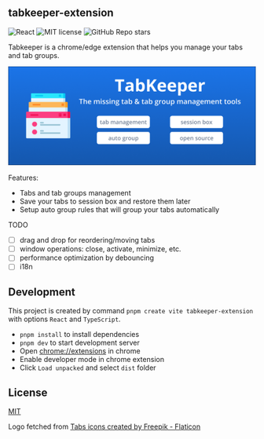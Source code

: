 ## tabkeeper-extension

![React](https://img.shields.io/badge/Made_with-React-blue)
![MIT license](https://img.shields.io/github/license/tomowang/tabkeeper-extension)
![GitHub Repo stars](https://img.shields.io/github/stars/tomowang/tabkeeper-extension)

Tabkeeper is a chrome/edge extension that helps you manage your tabs and tab groups.

![marquee](./store/promotional-marquee.png)

Features:

-   Tabs and tab groups management
-   Save your tabs to session box and restore them later
-   Setup auto group rules that will group your tabs automatically

TODO

-   [ ] drag and drop for reordering/moving tabs
-   [ ] window operations: close, activate, minimize, etc.
-   [ ] performance optimization by debouncing
-   [ ] i18n

## Development

This project is created by command `pnpm create vite tabkeeper-extension`
with options `React` and `TypeScript`.

-   `pnpm install` to install dependencies
-   `pnpm dev` to start development server
-   Open <chrome://extensions> in chrome
-   Enable developer mode in chrome extension
-   Click `Load unpacked` and select `dist` folder

## License

[MIT](./LICENSE)

Logo fetched from [Tabs icons created by Freepik - Flaticon](https://www.flaticon.com/free-icons/tabs)
